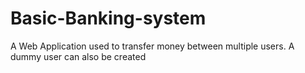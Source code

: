 # Basic-Banking-system
A Web Application used to transfer money between multiple users. A dummy user can also be created
